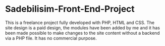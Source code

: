 # Sadebilisim-Front-End-Project
This is a freelance project fully developed with PHP, HTML and CSS. The site design is a paid design, the modules have been added by me and it has been made possible to make changes to the site content without a backend via a PHP file. It has no commercial purpose.
